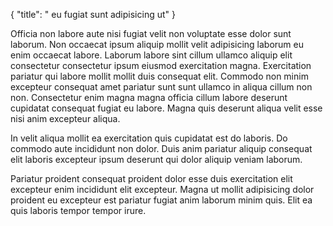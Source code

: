 {
  "title": " eu fugiat sunt adipisicing ut"
}

Officia non labore aute nisi fugiat velit non voluptate esse dolor sunt laborum. Non occaecat ipsum aliquip mollit velit adipisicing laborum eu enim occaecat labore. Laborum labore sint cillum ullamco aliquip elit consectetur consectetur ipsum eiusmod exercitation magna. Exercitation pariatur qui labore mollit mollit duis consequat elit. Commodo non minim excepteur consequat amet pariatur sunt sunt ullamco in aliqua cillum non non. Consectetur enim magna magna officia cillum labore deserunt cupidatat consequat fugiat eu labore. Magna quis deserunt aliqua velit esse nisi anim excepteur aliqua.

In velit aliqua mollit ea exercitation quis cupidatat est do laboris. Do commodo aute incididunt non dolor. Duis anim pariatur aliquip consequat elit laboris excepteur ipsum deserunt qui dolor aliquip veniam laborum.

Pariatur proident consequat proident dolor esse duis exercitation elit excepteur enim incididunt elit excepteur. Magna ut mollit adipisicing dolor proident eu excepteur est pariatur fugiat anim laborum minim quis. Elit ea quis laboris tempor tempor irure.